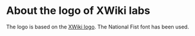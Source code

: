 # About the logo of XWiki labs
The logo is based on the [XWiki
logo](http://www.xwiki.org/xwiki/bin/view/Main/Logo).  The National Fist font
has been used.
